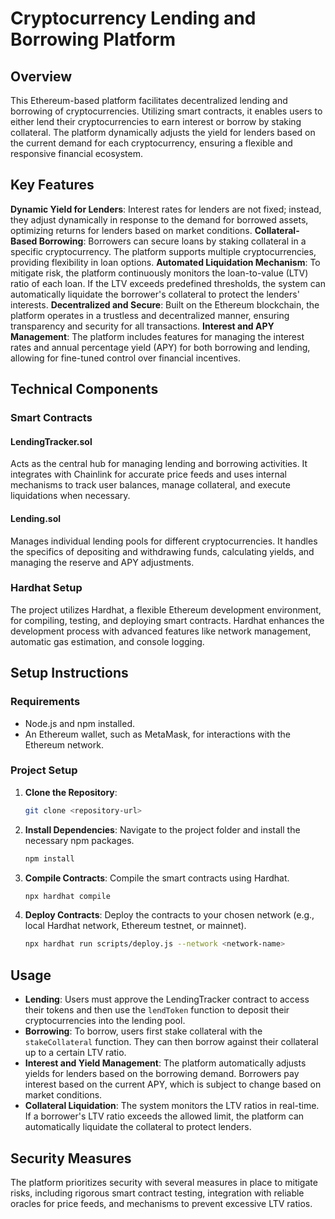 # Cryptocurrency Lending and Borrowing Platform

## Overview

This Ethereum-based platform facilitates decentralized lending and borrowing of cryptocurrencies. Utilizing smart contracts, it enables users to either lend their cryptocurrencies to earn interest or borrow by staking collateral. The platform dynamically adjusts the yield for lenders based on the current demand for each cryptocurrency, ensuring a flexible and responsive financial ecosystem.

## Key Features

**Dynamic Yield for Lenders**: Interest rates for lenders are not fixed; instead, they adjust dynamically in response to the demand for borrowed assets, optimizing returns for lenders based on market conditions.
**Collateral-Based Borrowing**: Borrowers can secure loans by staking collateral in a specific cryptocurrency. The platform supports multiple cryptocurrencies, providing flexibility in loan options.
**Automated Liquidation Mechanism**: To mitigate risk, the platform continuously monitors the loan-to-value (LTV) ratio of each loan. If the LTV exceeds predefined thresholds, the system can automatically liquidate the borrower's collateral to protect the lenders' interests.
**Decentralized and Secure**: Built on the Ethereum blockchain, the platform operates in a trustless and decentralized manner, ensuring transparency and security for all transactions.
**Interest and APY Management**: The platform includes features for managing the interest rates and annual percentage yield (APY) for both borrowing and lending, allowing for fine-tuned control over financial incentives.

## Technical Components

### Smart Contracts

#### LendingTracker.sol

Acts as the central hub for managing lending and borrowing activities. It integrates with Chainlink for accurate price feeds and uses internal mechanisms to track user balances, manage collateral, and execute liquidations when necessary.

#### Lending.sol

Manages individual lending pools for different cryptocurrencies. It handles the specifics of depositing and withdrawing funds, calculating yields, and managing the reserve and APY adjustments.

### Hardhat Setup

The project utilizes Hardhat, a flexible Ethereum development environment, for compiling, testing, and deploying smart contracts. Hardhat enhances the development process with advanced features like network management, automatic gas estimation, and console logging.

## Setup Instructions

### Requirements

-   Node.js and npm installed.
-   An Ethereum wallet, such as MetaMask, for interactions with the Ethereum network.

### Project Setup

1. **Clone the Repository**:
    ```sh
    git clone <repository-url>
    ```
2. **Install Dependencies**:
   Navigate to the project folder and install the necessary npm packages.
    ```sh
    npm install
    ```
3. **Compile Contracts**:
   Compile the smart contracts using Hardhat.
    ```sh
    npx hardhat compile
    ```
4. **Deploy Contracts**:
   Deploy the contracts to your chosen network (e.g., local Hardhat network, Ethereum testnet, or mainnet).
    ```sh
    npx hardhat run scripts/deploy.js --network <network-name>
    ```

## Usage

-   **Lending**: Users must approve the LendingTracker contract to access their tokens and then use the `lendToken` function to deposit their cryptocurrencies into the lending pool.
-   **Borrowing**: To borrow, users first stake collateral with the `stakeCollateral` function. They can then borrow against their collateral up to a certain LTV ratio.
-   **Interest and Yield Management**: The platform automatically adjusts yields for lenders based on the borrowing demand. Borrowers pay interest based on the current APY, which is subject to change based on market conditions.
-   **Collateral Liquidation**: The system monitors the LTV ratios in real-time. If a borrower's LTV ratio exceeds the allowed limit, the platform can automatically liquidate the collateral to protect lenders.

## Security Measures

The platform prioritizes security with several measures in place to mitigate risks, including rigorous smart contract testing, integration with reliable oracles for price feeds, and mechanisms to prevent excessive LTV ratios.
